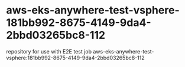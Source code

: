 # aws-eks-anywhere-test-vsphere-181bb992-8675-4149-9da4-2bbd03265bc8-112
repository for use with E2E test job aws-eks-anywhere-test-vsphere:181bb992-8675-4149-9da4-2bbd03265bc8-112
